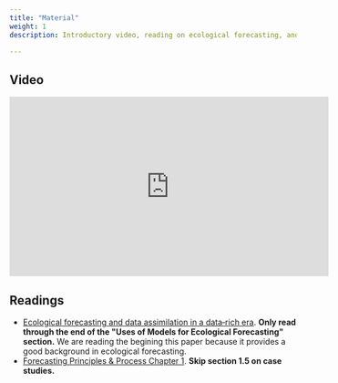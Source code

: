```yaml
---
title: "Material"
weight: 1
description: Introductory video, reading on ecological forecasting, and reading on general forecasting.

---
```


## Video

<iframe width="560" height="315" src="https://www.youtube.com/embed/Lgi_e7N-C8E" frameborder="0" allow="accelerometer; autoplay; encrypted-media; gyroscope; picture-in-picture" allowfullscreen></iframe>

## Readings

* [Ecological forecasting and data assimilation in a data‐rich era](https://pdfs.semanticscholar.org/9ddf/dd71c64715c6c474ac04f6505f3eb95d3e8b.pdf). **Only read through the end of the "Uses of Models for Ecological Forecasting" section.** We are reading the begining this paper because it provides a good background in ecological forecasting.
* [Forecasting Principles & Process Chapter 1](https://www.otexts.org/fpp/1). **Skip section 1.5 on case studies.**
